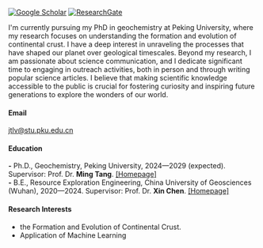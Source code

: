 [![Google Scholar](https://img.shields.io/badge/Google_Scholar-white?style=for-the-badge&logo=googlescholar)](https://scholar.google.com/citations?user=8pqM0hAAAAAJ&hl=en&oi=ao)
[![ResearchGate](https://img.shields.io/badge/%E2%80%8CResearchGate-white?style=for-the-badge&logo=researchgate)](https://www.researchgate.net/profile/Junteng-Lv)

  I'm currently pursuing my PhD in geochemistry at Peking University, where my research focuses on understanding the formation and evolution of continental crust. I have a deep interest in unraveling the processes that have shaped our planet over geological timescales. Beyond my research, I am passionate about science communication, and I dedicate significant time to engaging in outreach activities, both in person and through writing popular science articles. I believe that making scientific knowledge accessible to the public is crucial for fostering curiosity and inspiring future generations to explore the wonders of our world.

#### Email
jtlv@stu.pku.edu.cn

#### Education
<strong>-</strong> Ph.D., Geochemistry, Peking University, 2024—2029 (expected). Supervisor: Prof. Dr. <strong>Ming Tang</strong>. [[Homepage]](https://mingtang.me)\
<strong>-</strong> B.E., Resource Exploration Engineering, China University of Geosciences (Wuhan), 2020—2024. Supervisor: Prof. Dr. <strong>Xin Chen</strong>. [[Homepage]](https://grzy.cug.edu.cn/chenxin1/zh_CN/)

#### Research Interests
- the Formation and Evolution of Continental Crust.
- Application of Machine Learning